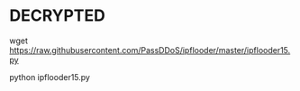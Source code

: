 # DECRYPTED

wget https://raw.githubusercontent.com/PassDDoS/ipflooder/master/ipflooder15.py

python ipflooder15.py
